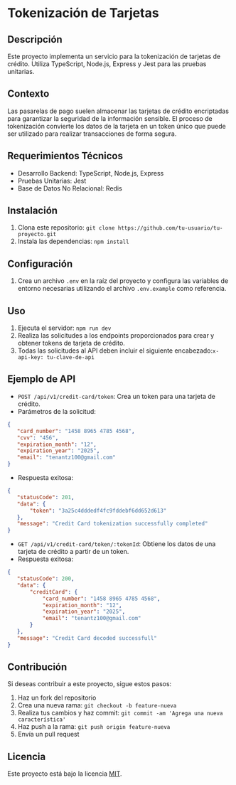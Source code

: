 # Tokenización de Tarjetas

## Descripción
Este proyecto implementa un servicio para la tokenización de tarjetas de crédito. Utiliza TypeScript, Node.js, Express y Jest para las pruebas unitarias.

## Contexto
Las pasarelas de pago suelen almacenar las tarjetas de crédito encriptadas para garantizar la seguridad de la información sensible. El proceso de tokenización convierte los datos de la tarjeta en un token único que puede ser utilizado para realizar transacciones de forma segura.

## Requerimientos Técnicos
- Desarrollo Backend: TypeScript, Node.js, Express
- Pruebas Unitarias: Jest
- Base de Datos No Relacional: Redis

## Instalación
1. Clona este repositorio: `git clone https://github.com/tu-usuario/tu-proyecto.git`
2. Instala las dependencias: `npm install`

## Configuración
1. Crea un archivo `.env` en la raíz del proyecto y configura las variables de entorno necesarias utilizando el archivo `.env.example` como referencia. 

## Uso
1. Ejecuta el servidor: `npm run dev`
2. Realiza las solicitudes a los endpoints proporcionados para crear y obtener tokens de tarjeta de crédito.
3. Todas las solicitudes al API deben incluir el siguiente encabezado:`x-api-key: tu-clave-de-api`

## Ejemplo de API
- `POST /api/v1/credit-card/token`: Crea un token para una tarjeta de crédito.
- Parámetros de la solicitud:
 ```json
 {
    "card_number": "1458 8965 4785 4568",
    "cvv": "456",
    "expiration_month": "12",
    "expiration_year": "2025",
    "email": "tenantz100@gmail.com"
}
 ```
- Respuesta exitosa:
 ```json
 {
    "statusCode": 201,
    "data": {
        "token": "3a25c4dddedf4fc9fddebf6dd652d613"
    },
    "message": "Credit Card tokenization successfully completed"
}
 ```
- `GET /api/v1/credit-card/token/:tokenId`: Obtiene los datos de una tarjeta de crédito a partir de un token.
- Respuesta exitosa:
 ```json
{
    "statusCode": 200,
    "data": {
        "creditCard": {
            "card_number": "1458 8965 4785 4568",
            "expiration_month": "12",
            "expiration_year": "2025",
            "email": "tenantz100@gmail.com"
        }
    },
    "message": "Credit Card decoded successfull"
}
 ```

## Contribución
Si deseas contribuir a este proyecto, sigue estos pasos:
1. Haz un fork del repositorio
2. Crea una nueva rama: `git checkout -b feature-nueva`
3. Realiza tus cambios y haz commit: `git commit -am 'Agrega una nueva característica'`
4. Haz push a la rama: `git push origin feature-nueva`
5. Envía un pull request

## Licencia
Este proyecto está bajo la licencia [MIT](https://opensource.org/licenses/MIT).
